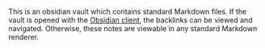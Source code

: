 This is an obsidian vault which contains standard Markdown files. If the vault is opened with the [Obsidian client](https://obsidian.md/), the backlinks can be viewed and navigated. Otherwise, these notes are viewable in any standard Markdown renderer.